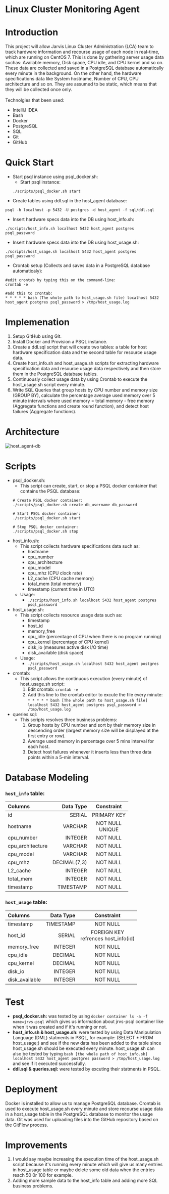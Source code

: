 # Linux Cluster Monitoring Agent
# Introduction
This project will allow Jarvis Linux Cluster Administration (LCA) team to track hardware information and recourse usage of each node in real-time, which are running on CentOS 7. This is done by gathering server usage data suchas: Available memory, Disk space, CPU idle, and CPU kernel and so on. These data are collected and saved in a PostgreSQL database automatically every minute in the background. On the other hand, the hardware specifications data like System hostname, Number of CPU, CPU architecture and so on. They are assumed to be static, which means that they will be collected once only. <br/> 
<br/>
Technolgies that been used:
  * IntelliJ IDEA
  * Bash
  * Docker
  * PostgreSQL
  * SQL
  * Git
  * GitHub

# Quick Start
* Start psql instance using psql_docker.sh:
    * Start psql instance: 
     ```
     ./scripts/psql_docker.sh start
     ```
* Create tables using ddl.sql in the host_agent database:
```
psql -h localhost -p 5432 -U postgres -d host_agent -f sql/ddl.sql
```
* Insert hardware specs data into the DB using host_info.sh:
```
./scripts/host_info.sh localhost 5432 host_agent postgres psql_password
```
* Insert hardware specs data into the DB using host_usage.sh:
```
./scripts/host_usage.sh localhost 5432 host_agent postgres psql_password
```
* Crontab setup (Collects and saves data in a PostgreSQL database automaticaly):
```
#edit crontab by typing this on the command-line:
crontab -e

#add this to crontab:
* * * * * bash (The whole path to host_usage.sh file) localhost 5432 host_agent postgres psql_password > /tmp/host_usage.log
```
# Implemenation
1. Setup GitHub using Git.
2. Install Docker and Provision a PSQL instance.
3. Create a ddl.sql script that will create two tables: a table for host hardware specification data and the second table for resource usage data.
4. Create host_info.sh and host_usage.sh scripts for extracting hardware specification data and resource usage data respectively and then store them in the PostgreSQL database tables.
5. Continuously collect usage data by using Crontab to execute the host_usage.sh script every minute.
6. Write SQL Queries that group hosts by CPU number and memory size (GROUP BY), calculate the percentage average used memory over 5 minute intervals where used memory = total memory - free memory (Aggregate functions and create round function), and detect host failures (Aggregate functions).

# Architecture
![host_agent-db](https://user-images.githubusercontent.com/97988554/173858848-6f9ce3e8-19d7-4734-acdd-e10af25cba5e.jpg)

# Scripts
* psql_docker.sh:
    * This script can create, start, or stop a PSQL docker container that contains the PSQL database: 
     ```
     # Create PSQL docker container:
     ./scripts/psql_docker.sh create db_username db_password

     # Start PSQL docker container:
     ./scripts/psql_docker.sh start

     # Stop PSQL docker container:
     ./scripts/psql_docker.sh stop
     ```
* host_info.sh: 
    * This script collects hardware specifications data such as:
      * hostname
      * cpu_number
      * cpu_architecture
      * cpu_model
      * cpu_mhz (CPU clock rate)
      * L2_cache (CPU cache memory)
      * total_mem (total memory)
      * timestamp (current time in UTC) 
    * Usage:
      * ``` ./scripts/host_info.sh localhost 5432 host_agent postgres psql_password ```
* host_usage.sh:
    * This script collects resource usage data such as:
      * timestamp
      * host_id
      * memory_free
      * cpu_idle (percentage of CPU when there is no program running)
      * cpu_kernel (percentage of CPU kernel)
      * disk_io (measures active disk I/O time)
      * disk_available (disk space)
    * Usage:
      * ``` ./scripts/host_usage.sh localhost 5432 host_agent postgres psql_password ```
* crontab:
     * This script allows the continuous execution (every minute) of host_usage.sh script: 
       1. Edit crontab: ``` crontab -e ```
       2. Add this line to the crontab editor to excute the file every minute: ``` * * * * * bash [The whole path to host_usage.sh file] localhost 5432 host_agent postgres psql_password > /tmp/host_usage.log ```
* queries.sql:
    * This scripts resolves three business problems:
      1. Group hosts by CPU number and sort by their memory size in descending order (largest memory size will be displayed at the first entry or row).
      2. Average used memory in percentage over 5 mins interval for each host.
      3. Detect host failures whenever it inserts less than three data points within a 5-min interval.
# Database Modeling
### ``` host_info ``` table:
Columns | Data Type | Constraint
| :--- | ---: | :---:
id | SERIAL | PRIMARY KEY
hostname | VARCHAR | NOT NULL <br/> UNIQUE
cpu_number | INTEGER | NOT NULL
cpu_architecture | VARCHAR | NOT NULL
cpu_model | VARCHAR | NOT NULL
cpu_mhz | DECIMAL(7,3) | NOT NULL
L2_cache | INTEGER | NOT NULL
total_mem | INTEGER | NOT NULL
timestamp | TIMESTAMP | NOT NULL

### ``` host_usage ``` table:
Columns | Data Type | Constraint
| :--- | ---: | :---:
timestamp | TIMESTAMP | NOT NULL
host_id | SERIAL | FOREIGN KEY <br/> refrences host_info(id)
memory_free | INTEGER | NOT NULL
cpu_idle | DECIMAL | NOT NULL
cpu_kernel | DECIMAL | NOT NULL
disk_io | INTEGER | NOT NULL
disk_available | INTEGER | NOT NULL
# Test
* __psql_docker.sh:__ was tested by using ``` docker container ls -a -f name=jrvs-psql ``` which gives us information about jrvs-psql container like when it was created and if it's running or not.
* __host_info.sh & host_usage.sh:__ were tested by using Data Manipulation Language (DML) statments in PSQL, for example: (SELECT * FROM host_usage;) and see if the new data has been added to the table since host_usage.sh should be executed every minute. host_usage.sh can also be tested by typing ``` bash [the whole path of host_info.sh] localhost 5432 host_agent postgres password > /tmp/host_usage.log ``` and see if it executed successfully.  
* __ddl.sql & queries.sql:__ were tested by excuting their statments in PSQL.
# Deployment
Docker is installed to allow us to manage PostgreSQL database. Crontab is used to execute host_usage.sh every minute and store recourse usage data in a host_usage table in the PostgreSQL database to monitor the usage data. Git was used for uploading files into the GitHub repository based on the GitFlow process. 
# Improvements
1. I would say maybe increasing the execution time of the host_usage.sh script because it's running every minute which will give us many entries in host_usage table or maybe delete some old data when the entries reach 50 0r 100 for example.
2.  Adding more sample data to the host_info table and adding more SQL business problems.
